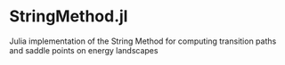 # StringMethod.jl
Julia implementation of the String Method for computing transition paths and saddle points on energy landscapes
